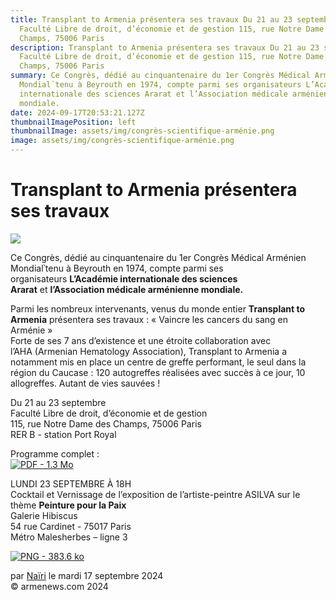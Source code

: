 ```yaml
---
title: Transplant to Armenia présentera ses travaux Du 21 au 23 septembre
  Faculté Libre de droit, d’économie et de gestion 115, rue Notre Dame des
  Champs, 75006 Paris
description: Transplant to Armenia présentera ses travaux Du 21 au 23 septembre
  Faculté Libre de droit, d’économie et de gestion 115, rue Notre Dame des
  Champs, 75006 Paris
summary: Ce Congrès, dédié au cinquantenaire du 1er Congrès Médical Arménien
  Mondial՝tenu à Beyrouth en 1974, compte parmi ses organisateurs L’Académie
  internationale des sciences Ararat et l’Association médicale arménienne
  mondiale.
date: 2024-09-17T20:53:21.127Z
thumbnailImagePosition: left
thumbnailImage: assets/img/congrès-scientifique-arménie.png
image: assets/img/congrès-scientifique-arménie.png
---
```

<!--StartFragment-->

# Transplant to Armenia présentera ses travaux



![](https://www.armenews.com/IMG/arton119260.png)

Ce Congrès, dédié au cinquantenaire du 1er Congrès Médical Arménien Mondial՝tenu à Beyrouth en 1974, compte parmi ses organisateurs **L’Académie internationale des sciences Ararat** et **l’Association médicale arménienne mondiale.**

Parmi les nombreux intervenants, venus du monde entier **Transplant to Armenia** présentera ses travaux : « Vaincre les cancers du sang en Arménie »\
Forte de ses 7 ans d’existence et une étroite collaboration avec l’AHA (Armenian Hematology Association), Transplant to Armenia a notamment mis en place un centre de greffe performant, le seul dans la région du Caucase : 120 autogreffes réalisées avec succès à ce jour, 10 allogreffes. Autant de vies sauvées !

Du 21 au 23 septembre\
Faculté Libre de droit, d’économie et de gestion\
115, rue Notre Dame des Champs, 75006 Paris\
RER B - station Port Royal

Programme complet :\
[![PDF - 1.3 Mo](https://www.armenews.com/local/cache-vignettes/L52xH52/pdf-39070.png?1697771703)](https://www.armenews.com/IMG/pdf/8/7/1/programme_2024.pdf "pdf/8/7/1/programme_2024.pdf")

LUNDI 23 SEPTEMBRE À 18H\
Cocktail et Vernissage de l’exposition de l’artiste-peintre ASILVA sur le thème **Peinture pour la Paix**\
Galerie Hibiscus\
54 rue Cardinet - 75017 Paris\
Métro Malesherbes – ligne 3

[![PNG - 383.6 ko](https://www.armenews.com/local/cache-vignettes/L670xH330/capture_d_e_cran_2024-09-17_a_12.49_06-22607.png?1726571637)](https://www.armenews.com/IMG/png/2/e/9/capture_d_e_cran_2024-09-17_a_12.49_06.png "png/2/e/9/capture_d_e_cran_2024-09-17_a_12.49_06.png")

par [Naïri](https://www.armenews.com/spip.php?page=auteur&id_auteur=475) le mardi 17 septembre 2024\
© armenews.com 2024

<!--EndFragment-->